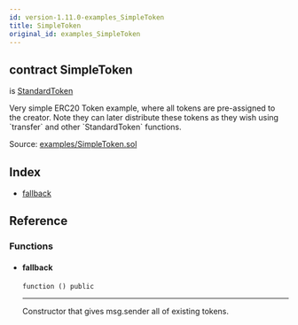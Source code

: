 ```yaml
---
id: version-1.11.0-examples_SimpleToken
title: SimpleToken
original_id: examples_SimpleToken
---
```


<div class="contract-doc"><div class="contract"><h2 class="contract-header"><span class="contract-kind">contract</span> SimpleToken</h2><p class="base-contracts"><span>is</span> <a href="token_ERC20_StandardToken.html">StandardToken</a></p><p class="description">Very simple ERC20 Token example, where all tokens are pre-assigned to the creator. Note they can later distribute these tokens as they wish using `transfer` and other `StandardToken` functions.</p><div class="source">Source: <a href="https://github.com/OpenZeppelin/zeppelin-solidity/blob/v1.11.0/contracts/examples/SimpleToken.sol" target="_blank">examples/SimpleToken.sol</a></div></div><div class="index"><h2>Index</h2><ul><li><a href="examples_SimpleToken.html#">fallback</a></li></ul></div><div class="reference"><h2>Reference</h2><div class="functions"><h3>Functions</h3><ul><li><div class="item function"><span id="fallback" class="anchor-marker"></span><h4 class="name">fallback</h4><div class="body"><code class="signature">function <strong></strong><span>() </span><span>public </span></code><hr/><div class="description"><p>Constructor that gives msg.sender all of existing tokens.</p></div></div></div></li></ul></div></div></div>
